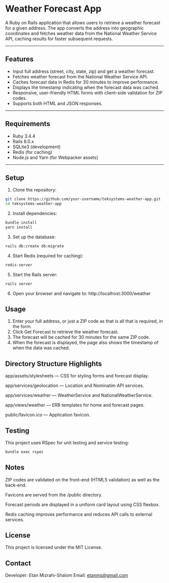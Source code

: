 # Weather Forecast App
A Ruby on Rails application that allows users to retrieve a weather forecast for a given address. The app converts the 
address into geographic coordinates and fetches weather data from the National Weather Service API, caching results for 
faster subsequent requests.

---

## Features
- Input full address (street, city, state, zip) and get a weather forecast.
- Fetches weather forecast from the National Weather Service API.
- Caches forecast data in Redis for 30 minutes to improve performance.
- Displays the timestamp indicating when the forecast data was cached.
- Responsive, user-friendly HTML forms with client-side validation for ZIP codes.
- Supports both HTML and JSON responses.

---

## Requirements
- Ruby 3.4.4
- Rails 8.0.x
- SQLite3 (development)
- Redis (for caching)
- Node.js and Yarn (for Webpacker assets)

---

## Setup
1. Clone the repository:

```bash
git clone https://github.com/your-username/teksystems-weather-app.git
cd teksystems-weather-app
```

2. Install dependencies:

```bash
bundle install
yarn install
```

3. Set up the database:

```bash
rails db:create db:migrate
```

4. Start Redis (required for caching):

```bash
redis-server
```

5. Start the Rails server:

```bash
rails server
```

6. Open your browser and navigate to: http://localhost:3000/weather

## Usage
1. Enter your full address, or just a ZIP code as that is all that is required, in the form.
2. Click Get Forecast to retrieve the weather forecast.
3. The forecast will be cached for 30 minutes for the same ZIP code.
4. When the forecast is displayed, the page also shows the timestamp of when the data was cached.

## Directory Structure Highlights
app/assets/stylesheets — CSS for styling forms and forecast display.

app/services/geolocation — Location and Nominatim API services.

app/services/weather — WeatherService and NationalWeatherService.

app/views/weather — ERB templates for home and forecast pages.

public/favicon.ico — Application favicon.

## Testing
This project uses RSpec for unit testing and service testing:

```bash
bundle exec rspec
```

## Notes
ZIP codes are validated on the front-end (HTML5 validation) as well as the back-end.

Favicons are served from the /public directory.

Forecast periods are displayed in a uniform card layout using CSS flexbox.

Redis caching improves performance and reduces API calls to external services.

## License
This project is licensed under the MIT License.

## Contact
Developer: Etan Mizrahi-Shalom
Email: etanms@gmail.com
